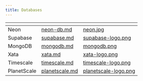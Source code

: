 ```yaml
---
title: Databases
---
```


<table data-view="cards">
    <thead>
        <tr>
            <th></th>
            <th data-hidden data-card-target data-type="content-ref"></th>
            <th data-hidden data-card-cover data-type="files"></th>
        </tr>
    </thead>
    <tbody>
        <tr>
		<td>Neon</td>
		<td>
			<a href="neon-db.md">neon-db.md</a>
		</td>
		<td>
			<a href="../../.gitbook/assets/neon.jpg">neon.jpg</a>
		</td>
	</tr>
        <tr>
            <td>Supabase</td>
            <td>
                <a href="supabase.md">supabase.md</a>
            </td>
            <td>
                <a href="../../.gitbook/assets/supabase-logo.png">supabase-logo.png</a>
	    </td>
        </tr>
	<tr>
            <td>MongoDB</td>
            <td>
                <a href="mongodb.md">mongodb.md</a>
            </td>
            <td>
                <a href="../../.gitbook/assets/mongodb.png">mongodb.png</a>
	    </td>
        </tr>
        <tr>
            <td>Xata</td>
            <td>
                <a href="xata.md">xata.md</a>
            </td>
            <td>
                <a href="../../.gitbook/assets/xata-logo.png">xata-logo.png</a>
        </tr>
      <tr>
        <td>Timescale</td>
            <td>
                <a href="timescale.md">timescale.md</a>
            </td>
            <td>
                <a href="../../.gitbook/assets/timescale-logo.png">timescale-logo.png</a>
            </td>
      </tr>
      <tr>
            <td>PlanetScale</td>
            <td>
                <a href="planetscale.md">planetscale.md</a>
            </td>
            <td>
                <a href="../../.gitbook/assets/planetscale-logo.png">planetscale-logo.png</a>
	          </td>
      </tr>
    </tbody>
</table>
